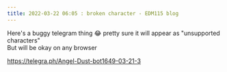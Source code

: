 ```yaml
---
title: 2022-03-22 06:05 : broken character - EDM115 blog
---
```


Here's a buggy telegram thing :joy: pretty sure it will appear as "unsupported characters"  
But will be okay on any browser  
  
https://telegra.ph/Angel-Dust-bot1649-03-21-3

